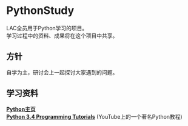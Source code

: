 # PythonStudy
LAC全员用于Python学习的项目。   
学习过程中的资料、成果将在这个项目中共享。   

## 方针   
自学为主，研讨会上一起探讨大家遇到的问题。   

## 学习资料   
**[Python主页](https://www.python.org/)**    
**[Python 3.4 Programming Tutorials](https://youtu.be/HBxCHonP6Ro)** (YouTube上的一个著名Python教程)   


